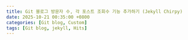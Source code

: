 ```yaml
---
title: Git 블로그 방문자 수, 각 포스트 조회수 기능 추가하기 (Jekyll Chirpy)
date: 2025-10-21 00:35:00 +0800
categories: [Git blog, Custom]
tags: [Git blog, jekyll, Hits]
---
```


